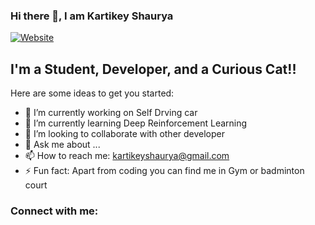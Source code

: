 ### Hi there 👋, I am Kartikey Shaurya
[![Website](https://img.shields.io/website?label=personal%20website%20and%20projects&up_message=online&url=https%3A%2F%2Fkartikeyshaurya.github.io%2F)](https://kartikeyshaurya.github.io/)

## I'm a Student,  Developer, and a Curious Cat!!

Here are some ideas to get you started:

- 🔭 I’m currently working on Self Drving car 
- 🌱 I’m currently learning Deep Reinforcement Learning
- 👯 I’m looking to collaborate with other developer
- 💬 Ask me about ...
- 📫 How to reach me: kartikeyshaurya@gmail.com
- ⚡ Fun fact: Apart from coding you can find me in Gym or badminton court

### Connect with me:





<br />
